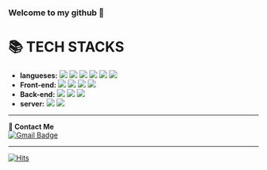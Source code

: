 ### Welcome to my github 👋

<h1>📚 TECH STACKS</h1>

- **langueses:**  <img src="https://img.shields.io/badge/C-A8B9CC?style=for-the-badge&logo=C&logoColor=white"> <img src="https://img.shields.io/badge/-C%23-239120?style=for-the-badge&logo=C Sharp&logoColor=white"> <img src="https://img.shields.io/badge/c++-00599C?style=for-the-badge&logo=c%2B%2B&logoColor=white"> <img src="https://img.shields.io/badge/python-3776AB?style=for-the-badge&logo=python&logoColor=ffdd54"> <img src="https://img.shields.io/badge/dart-0175C2?style=for-the-badge&logo=dart&logoColor=white"> <img src="https://img.shields.io/badge/solidity-363636?style=for-the-badge&logo=solidity&logoColor=23F7DF1E"> <br>
 - **Front-end:**  <img src="https://img.shields.io/badge/html5-E34F26?style=for-the-badge&logo=html5&logoColor=white"> <img src="https://img.shields.io/badge/css-1572B6?style=for-the-badge&logo=css3&logoColor=white"> <img src="https://img.shields.io/badge/javascript-3A3A42?style=for-the-badge&logo=javascript&logoColor=23F7DF1E"> <img src="https://img.shields.io/badge/flutter-02569B?style=for-the-badge&logo=flutter&logoColor=white"> <br>
 - **Back-end:**  <img src="https://img.shields.io/badge/java-007396?style=for-the-badge&logo=java&logoColor=white"> <img src="https://img.shields.io/badge/mysql-4479A1?style=for-the-badge&logo=mysql&logoColor=white"> <img src="https://img.shields.io/badge/Socket.io-010101?style=for-the-badge&logo=Soket.io&logoColor=white"> <br>
 - **server:**
   <img src="https://img.shields.io/badge/amazon AWS-232F3E?style=for-the-badge&logo=amazonaws&logoColor=white"> <img src="https://img.shields.io/badge/ubuntu-E95420?style=for-the-badge&logo=ubuntu&logoColor=white">

- - -
**💬  Contact Me**<br>
[![Gmail Badge](https://img.shields.io/badge/Gmail-d14836?style=for-the-badge&logo=Gmail&logoColor=white&link=mailto:pshsh9234@gachon.ac.kr)](mailto:pshsh9234@gachon.ac.kr)
- - -
[![Hits](https://hits.seeyoufarm.com/api/count/incr/badge.svg?url=https%3A%2F%2Fgithub.com%2FPyeonseohee&count_bg=%231C989E&title_bg=%23000000&icon=tui.svg&icon_color=%23FFFFFF&title=hits&edge_flat=false)](https://hits.seeyoufarm.com)


<!--
**Pyeonseohee/Pyeonseohee** is a ✨ _special_ ✨ repository because its `README.md` (this file) appears on your GitHub profile.

Here are some ideas to get you started:

- 🔭 I’m currently working on ...
- 🌱 I’m currently learning ...
- 👯 I’m looking to collaborate on ...
- 🤔 I’m looking for help with ...
- 💬 Ask me about ...
- 📫 How to reach me: ...
- 😄 Pronouns: ...
- ⚡ Fun fact: ...
-->
